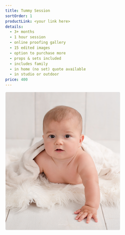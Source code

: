 ```yaml
---
title: Tummy Session
sortOrder: 1
productLink: <your link here>
details:
  - 3+ months
  - 1 hour session
  - online proofing gallery
  - 15 edited images
  - option to purchase more
  - props & sets included
  - includes family
  - in home (no set) quote available
  - in studio or outdoor
price: 400
---
```


![Tummy Session](../../assets/tummyMilestone.png)
